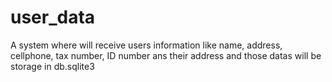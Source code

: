 # user_data
A system where will receive users information like name, address, cellphone, tax number, ID number ans their address and those datas will be storage in db.sqlite3
